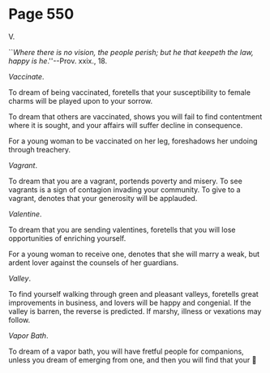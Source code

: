 # Page 550
V.



``_Where there is no vision, the people perish; but he that keepeth the law,
happy is he_.''--Prov. xxix., 18.


_Vaccinate_.


To dream of being vaccinated, foretells that your susceptibility
to female charms will be played upon to your sorrow.


To dream that others are vaccinated, shows you will fail to find contentment
where it is sought, and your affairs will suffer decline in consequence.


For a young woman to be vaccinated on her leg, foreshadows her
undoing through treachery.


_Vagrant_.


To dream that you are a vagrant, portends poverty and misery.
To see vagrants is a sign of contagion invading your community.
To give to a vagrant, denotes that your generosity will be applauded.


_Valentine_.


To dream that you are sending valentines, foretells that you
will lose opportunities of enriching yourself.


For a young woman to receive one, denotes that she will marry a weak,
but ardent lover against the counsels of her guardians.


_Valley_.


To find yourself walking through green and pleasant valleys,
foretells great improvements in business, and lovers will be happy
and congenial. If the valley is barren, the reverse is predicted.
If marshy, illness or vexations may follow.


_Vapor Bath_.


To dream of a vapor bath, you will have fretful people for companions,
unless you dream of emerging from one, and then you will find that your
